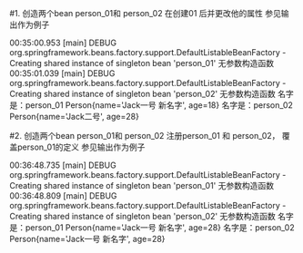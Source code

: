 #1. 创造两个bean
person_01和 person_02
在创建01 后并更改他的属性
参见输出作为例子

00:35:00.953 [main] DEBUG org.springframework.beans.factory.support.DefaultListableBeanFactory - Creating shared instance of singleton bean 'person_01'
无参数构造函数
00:35:01.039 [main] DEBUG org.springframework.beans.factory.support.DefaultListableBeanFactory - Creating shared instance of singleton bean 'person_02'
无参数构造函数
名字是：person_01
Person{name='Jack一号 新名字', age=18}
名字是：person_02
Person{name='Jack二号', age=28}


#2. 创造两个bean
person_01和 person_02
注册person_01 和 person_02， 覆盖person_01的定义
参见输出作为例子

00:36:48.735 [main] DEBUG org.springframework.beans.factory.support.DefaultListableBeanFactory - Creating shared instance of singleton bean 'person_01'
无参数构造函数
00:36:48.809 [main] DEBUG org.springframework.beans.factory.support.DefaultListableBeanFactory - Creating shared instance of singleton bean 'person_02'
无参数构造函数
名字是：person_01
Person{name='Jack一号 新名字', age=28}
名字是：person_02
Person{name='Jack一号 新名字', age=28}
